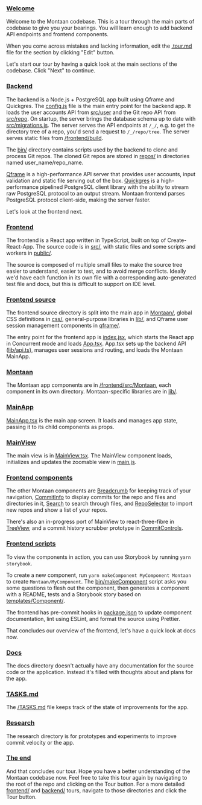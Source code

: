 ### [Welcome](/)

Welcome to the Montaan codebase. This is a tour through the main parts of codebase to give you your bearings. You will learn enough to add backend API endpoints and frontend components.

When you come across mistakes and lacking information, edit the [.tour.md](/.tour.md) file for the section by clicking "Edit" button.

Let's start our tour by having a quick look at the main sections of the codebase. Click "Next" to continue.

### [Backend](/backend)

The backend is a Node.js + PostgreSQL app built using Qframe and Quickgres. The [config.js](config.js) file is the main entry point for the backend app. It loads the user accounts API from [src/user](src/user) and the Git repo API from [src/repo](src/repo). On startup, the server brings the database schema up to date with [src/migrations.js](src/migrations.js). The server serves the API endpoints at `/_/`, e.g. to get the directory tree of a repo, you'd send a request to `/_/repo/tree`. The server serves static files from [/frontend/build](/frontend/build).

The [bin/](bin/) directory contains scripts used by the backend to clone and process Git repos. The cloned Git repos are stored in [repos/](repos/) in directories named user_name/repo_name.

[Qframe](https://github.com/kig/qframe) is a high-performance API server that provides user accounts, input validation and static file serving out of the box. [Quickgres](https://github.com/kig/quickgres) is a high-performance pipelined PostgreSQL client library with the ability to stream raw PostgreSQL protocol to an output stream. Montaan frontend parses PostgreSQL protocol client-side, making the server faster.

Let's look at the frontend next.

### [Frontend](/frontend)

The frontend is a React app written in TypeScript, built on top of Create-React-App. The source code is in [src/](src/), with static files and some scripts and workers in [public/](public/).

The source is composed of multiple small files to make the source tree easier to understand, easier to test, and to avoid merge conflicts. Ideally we'd have each function in its own file with a corresponding auto-generated test file and docs, but this is difficult to support on IDE level.

### [Frontend source](/frontend/src)

The frontend source directory is split into the main app in [Montaan/](Montaan/), global CSS definitions in [css/](css/), general-purpose libraries in [lib/](lib/), and Qframe user session management components in [qframe/](qframe/).

The entry point for the frontend app is [index.jsx](index.jsx), which starts the React app in Concurrent mode and loads [App.tsx](App.tsx). App.tsx sets up the backend API ([lib/api.ts](lib/api.ts)), manages user sessions and routing, and loads the Montaan MainApp.

### [Montaan](/frontend/src/Montaan)

The Montaan app components are in [/frontend/src/Montaan](/frontend/src/Montaan), each component in its own directory. Montaan-specific libraries are in [lib/](lib/).

### [MainApp](/frontend/src/Montaan/MainApp)

[MainApp.tsx](MainApp.tsx) is the main app screen. It loads and manages app state, passing it to its child components as props.

### [MainView](/frontend/src/Montaan/MainView)

The main view is in [MainView.tsx](MainView.tsx). The MainView component loads, initializes and updates the zoomable view in [main.js](main.js).

### [Frontend components](/frontend/src/Montaan)

The other Montaan components are [Breadcrumb](Breadcrumb) for keeping track of your navigation, [CommitInfo](CommitInfo) to display commits for the repo and files and directories in it, [Search](Search) to search through files, and [RepoSelector](RepoSelector) to import new repos and show a list of your repos.

There's also an in-progress port of MainView to react-three-fibre in [TreeView](TreeView), and a commit history scrubber prototype in [CommitControls](CommitControls).

### [Frontend scripts](/frontend)

To view the components in action, you can use Storybook by running `yarn storybook`.

To create a new component, run `yarn makeComponent MyComponent Montaan` to create `Montaan/MyComponent`. The [bin/makeComponent](bin/makeComponent) script asks you some questions to flesh out the component, then generates a component with a README, tests and a Storybook story based on [templates/Component/](templates/Component/).

The frontend has pre-commit hooks in [package.json](package.json#find:"lint-staged":) to update component documentation, lint using ESLint, and format the source using Prettier.

That concludes our overview of the frontend, let's have a quick look at docs now.

### [Docs](/docs)

The docs directory doesn't actually have any documentation for the source code or the application. Instead it's filled with thoughts about and plans for the app.

### [TASKS.md](/TASKS.md)

The [/TASKS.md](/TASKS.md) file keeps track of the state of improvements for the app.

### [Research](/research)

The research directory is for prototypes and experiments to improve commit velocity or the app.

### [The end](/)

And that concludes our tour. Hope you have a better understanding of the Montaan codebase now. Feel free to take this tour again by navigating to the root of the repo and clicking on the Tour button. For a more detailed [frontend/](frontend/) and [backend/](backend/) tours, navigate to those directories and click the Tour button.
